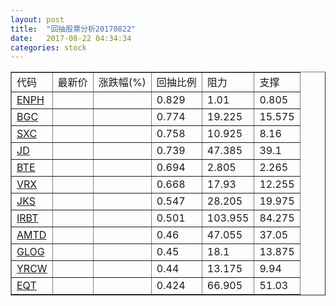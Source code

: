 ```yaml
---
layout: post
title:  "回抽股票分析20170822"
date:   2017-08-22 04:34:34
categories: stock
---
```

<script type="text/javascript">
var stockList = []
stockList.push('gb_enph');
stockList.push('gb_bgc');
stockList.push('gb_sxc');
stockList.push('gb_jd');
stockList.push('gb_bte');
stockList.push('gb_vrx');
stockList.push('gb_jks');
stockList.push('gb_irbt');
stockList.push('gb_amtd');
stockList.push('gb_glog');
stockList.push('gb_yrcw');
stockList.push('gb_eqt');
</script>
<table border="1">
 <tr>
 <td>代码</td>
 <td>最新价</td>
 <td>涨跌幅(%)</td>
 <td>回抽比例</td>
 <td>阻力</td>
 <td>支撑</td>
</tr>
  <tr id="enph">
  <td><a href="http://stock.finance.sina.com.cn/usstock/quotes/ENPH.html" target="_blank">ENPH</a></td><td></td><td></td><td>0.829</td><td>1.01</td><td>0.805</td></tr>
  <tr id="bgc">
  <td><a href="http://stock.finance.sina.com.cn/usstock/quotes/BGC.html" target="_blank">BGC</a></td><td></td><td></td><td>0.774</td><td>19.225</td><td>15.575</td></tr>
  <tr id="sxc">
  <td><a href="http://stock.finance.sina.com.cn/usstock/quotes/SXC.html" target="_blank">SXC</a></td><td></td><td></td><td>0.758</td><td>10.925</td><td>8.16</td></tr>
  <tr id="jd">
  <td><a href="http://stock.finance.sina.com.cn/usstock/quotes/JD.html" target="_blank">JD</a></td><td></td><td></td><td>0.739</td><td>47.385</td><td>39.1</td></tr>
  <tr id="bte">
  <td><a href="http://stock.finance.sina.com.cn/usstock/quotes/BTE.html" target="_blank">BTE</a></td><td></td><td></td><td>0.694</td><td>2.805</td><td>2.265</td></tr>
  <tr id="vrx">
  <td><a href="http://stock.finance.sina.com.cn/usstock/quotes/VRX.html" target="_blank">VRX</a></td><td></td><td></td><td>0.668</td><td>17.93</td><td>12.255</td></tr>
  <tr id="jks">
  <td><a href="http://stock.finance.sina.com.cn/usstock/quotes/JKS.html" target="_blank">JKS</a></td><td></td><td></td><td>0.547</td><td>28.205</td><td>19.975</td></tr>
  <tr id="irbt">
  <td><a href="http://stock.finance.sina.com.cn/usstock/quotes/IRBT.html" target="_blank">IRBT</a></td><td></td><td></td><td>0.501</td><td>103.955</td><td>84.275</td></tr>
  <tr id="amtd">
  <td><a href="http://stock.finance.sina.com.cn/usstock/quotes/AMTD.html" target="_blank">AMTD</a></td><td></td><td></td><td>0.46</td><td>47.055</td><td>37.05</td></tr>
  <tr id="glog">
  <td><a href="http://stock.finance.sina.com.cn/usstock/quotes/GLOG.html" target="_blank">GLOG</a></td><td></td><td></td><td>0.45</td><td>18.1</td><td>13.875</td></tr>
  <tr id="yrcw">
  <td><a href="http://stock.finance.sina.com.cn/usstock/quotes/YRCW.html" target="_blank">YRCW</a></td><td></td><td></td><td>0.44</td><td>13.175</td><td>9.94</td></tr>
  <tr id="eqt">
  <td><a href="http://stock.finance.sina.com.cn/usstock/quotes/EQT.html" target="_blank">EQT</a></td><td></td><td></td><td>0.424</td><td>66.905</td><td>51.03</td></tr>
</table>
